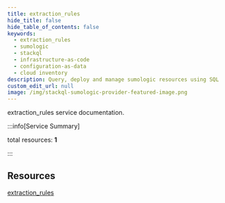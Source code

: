 ```yaml
---
title: extraction_rules
hide_title: false
hide_table_of_contents: false
keywords:
  - extraction_rules
  - sumologic
  - stackql
  - infrastructure-as-code
  - configuration-as-data
  - cloud inventory
description: Query, deploy and manage sumologic resources using SQL
custom_edit_url: null
image: /img/stackql-sumologic-provider-featured-image.png
---
```


extraction_rules service documentation.

:::info[Service Summary]

total resources: __1__  

:::

## Resources
<div class="row">
<div class="providerDocColumn">
<a href="/services/extraction_rules/extraction_rules/">extraction_rules</a>
</div>
<div class="providerDocColumn">

</div>
</div>